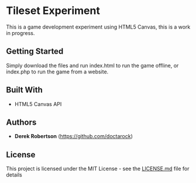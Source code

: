 # Tileset Experiment

This is a game development experiment using HTML5 Canvas, this is a work in progress. 

## Getting Started

Simply download the files and run index.html to run the game offline, or index.php to run the game from a website.

## Built With

* HTML5 Canvas API

## Authors

* **Derek Robertson** (https://github.com/doctarock)

## License

This project is licensed under the MIT License - see the [LICENSE.md](LICENSE.md) file for details
